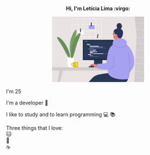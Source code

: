 <p align="center"> 
<b>Hi, I'm Letícia Lima 
:virgo:</b>

<p align="center"> 
<img src="https://github.com/Letiiciia/Letiiciia/blob/master/Imagem/me.jpg" height="50%" width ="50%">
</p>

I'm 25

I'm a developer :heartbeat:

I like to study and to learn programming :computer: :books:

Three things that I love: <br>
:cat: <br>
:beer: <br>
:coffee: <br>



